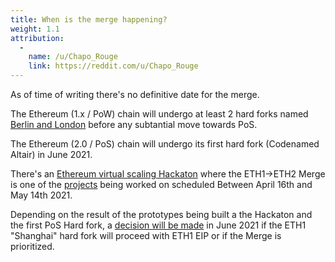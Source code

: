 ```yaml
---
title: When is the merge happening?
weight: 1.1
attribution:
  -
    name: /u/Chapo_Rouge
    link: https://reddit.com/u/Chapo_Rouge
---
```


As of time of writing there's no definitive date for the merge.

The Ethereum (1.x / PoW) chain will undergo at least 2 hard forks named [Berlin and London](https://hackmd.io/@timbeiko/acd-update-001) before any subtantial move towards PoS.

The Ethereum (2.0 / PoS) chain will undergo its first hard fork (Codenamed Altair) in June 2021.

There's an [Ethereum virtual scaling Hackaton](https://scaling.ethglobal.co) where the ETH1->ETH2 Merge is one of the [projects](https://rayonism.io/) being worked on scheduled Between April 16th and May 14th 2021.

Depending on the result of the prototypes being built a the Hackaton and the first PoS Hard fork, a [decision will be made](https://hackmd.io/@timbeiko/acd-update-001) in June 2021 if the ETH1 "Shanghai" hard fork will proceed with ETH1 EIP or if the Merge is prioritized.





